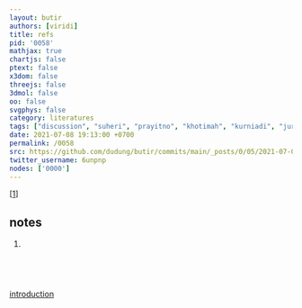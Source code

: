 ```yaml
---
layout: butir
authors: [viridi]
title: refs
pid: '0058'
mathjax: true
chartjs: false
ptext: false
x3dom: false
threejs: false
3dmol: false
oo: false
svgphys: false
category: literatures
tags: ["discussion", "suheri", "prayitno", "khotimah", "kurniadi", "jurus", "sembuh", "covid", "modeling", "physics", "biology"]
date: 2021-07-08 19:13:00 +0700
permalink: /0058
src: https://github.com/dudung/butir/commits/main/_posts/0/05/2021-07-08-refs.md
twitter_username: 6unpnp
nodes: ['0000']
---
```

[[1](#r01)]

## notes
1. <a name=r01></a>

## &nbsp;
[introduction](0000)

